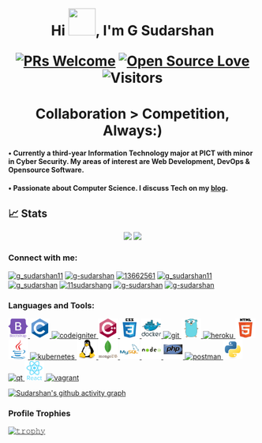 <img align="right" alt="" width="400" src="https://www.linkedin.com/in/g-sudarshan/detail/background-image/">
<!-- <img align="right" src="https://raw.githubusercontent.com/akshitagupta15june/akshitagupta15june/master/200w.webp" width="210px" style="max-width:100%;" /> -->
<h1 align="center">Hi <img src="https://github.com/mitul3737/mitul3737/blob/main/Wave.gif" height="55px" width="55px">, I'm G Sudarshan

[![PRs Welcome](https://img.shields.io/badge/PRs-welcome-brightgreen.svg?style=flat&logo=github)](https://github.com/G-Sudarshan)
[![Open Source Love](https://badges.frapsoft.com/os/v2/open-source.svg?v=103)](https://github.com/G-sudarshan)
<img alt="Visitors" src="https://komarev.com/ghpvc/?username=G-Sudarshan&style=flat&labelColor=black&logo=github&label=PROFILE+VIEWS&color=29bf12"/>

</h1>
<h1 align="center">Collaboration > Competition, Always:)</h1>
		
#### • Currently a third-year Information Technology major at PICT with minor in Cyber Security. My areas of interest are Web Development,  DevOps & Opensource Software.
		
#### • Passionate about Computer Science. I discuss Tech on my [blog]( https://dev.to/gsudarshan ).
	



  ## 📈 Stats
<p align="center">
	
  <img width="48%" src="https://github-readme-stats.vercel.app/api?username=g-sudarshan&show_icons=true&theme=tokyonight" />
  <img width="48%" src="https://github-readme-streak-stats.herokuapp.com/?user=g-sudarshan&theme=tokyonight" />
</p>

<h3 align="left">Connect with me:</h3>
<p align="left">

<a href="https://twitter.com/g_sudarshan11" target="blank"><img align="center" src="https://raw.githubusercontent.com/rahuldkjain/github-profile-readme-generator/master/src/images/icons/Social/twitter.svg" alt="g_sudarshan11" height="30" width="40" /></a>
<a href="https://linkedin.com/in/g-sudarshan" target="blank"><img align="center" src="https://raw.githubusercontent.com/rahuldkjain/github-profile-readme-generator/master/src/images/icons/Social/linked-in-alt.svg" alt="g-sudarshan" height="30" width="40" /></a>
<a href="https://stackoverflow.com/users/13662561" target="blank"><img align="center" src="https://raw.githubusercontent.com/rahuldkjain/github-profile-readme-generator/master/src/images/icons/Social/stack-overflow.svg" alt="13662561" height="30" width="40" /></a>
<a href="https://instagram.com/g_sudarshan11" target="blank"><img align="center" src="https://raw.githubusercontent.com/rahuldkjain/github-profile-readme-generator/master/src/images/icons/Social/instagram.svg" alt="g_sudarshan11" height="30" width="40" /></a>
<a href="https://www.hackerrank.com/g_sudarshan" target="blank"><img align="center" src="https://raw.githubusercontent.com/rahuldkjain/github-profile-readme-generator/master/src/images/icons/Social/hackerrank.svg" alt="g_sudarshan" height="30" width="40" /></a>
<a href="https://auth.geeksforgeeks.org/user/11sudarshang" target="blank"><img align="center" src="https://raw.githubusercontent.com/rahuldkjain/github-profile-readme-generator/master/src/images/icons/Social/geeks-for-geeks.svg" alt="11sudarshang" height="30" width="40" /></a>
<a href="https://www.leetcode.com/g-sudarshan" target="blank"><img align="center" src="https://raw.githubusercontent.com/rahuldkjain/github-profile-readme-generator/master/src/images/icons/Social/leet-code.svg" alt="g-sudarshan" height="30" width="40" /></a>
<a href="https://www.dev.to/gsudarshan" target="blank"><img align="center" src="https://raw.githubusercontent.com/rahuldkjain/github-profile-readme-generator/master/src/images/icons/Social/devto.svg" alt="g-sudarshan" height="30" width="40" /></a></p>

<h3 align="left">Languages and Tools:</h3>
<p align="left"><a href="https://getbootstrap.com" target="_blank"> <img src="https://raw.githubusercontent.com/devicons/devicon/master/icons/bootstrap/bootstrap-plain-wordmark.svg" alt="bootstrap" width="40" height="40"/> </a> <a href="https://www.cprogramming.com/" target="_blank"> <img src="https://raw.githubusercontent.com/devicons/devicon/master/icons/c/c-original.svg" alt="c" width="40" height="40"/> </a> <a href="https://codeigniter.com" target="_blank"> <img src="https://cdn.worldvectorlogo.com/logos/codeigniter.svg" alt="codeigniter" width="40" height="40"/> </a> <a href="https://www.w3schools.com/cpp/" target="_blank"> <img src="https://raw.githubusercontent.com/devicons/devicon/master/icons/cplusplus/cplusplus-original.svg" alt="cplusplus" width="40" height="40"/> </a> <a href="https://www.w3schools.com/css/" target="_blank"> <img src="https://raw.githubusercontent.com/devicons/devicon/master/icons/css3/css3-original-wordmark.svg" alt="css3" width="40" height="40"/> </a> <a href="https://www.docker.com/" target="_blank"> <img src="https://raw.githubusercontent.com/devicons/devicon/master/icons/docker/docker-original-wordmark.svg" alt="docker" width="40" height="40"/> </a> <a href="https://git-scm.com/" target="_blank"> <img src="https://www.vectorlogo.zone/logos/git-scm/git-scm-icon.svg" alt="git" width="40" height="40"/> </a> <a href="https://golang.org" target="_blank"> <img src="https://raw.githubusercontent.com/devicons/devicon/master/icons/go/go-original.svg" alt="go" width="40" height="40"/> </a> <a href="https://heroku.com" target="_blank"> <img src="https://www.vectorlogo.zone/logos/heroku/heroku-icon.svg" alt="heroku" width="40" height="40"/> </a> <a href="https://www.w3.org/html/" target="_blank"> <img src="https://raw.githubusercontent.com/devicons/devicon/master/icons/html5/html5-original-wordmark.svg" alt="html5" width="40" height="40"/> </a> <a href="https://www.java.com" target="_blank"> <img src="https://raw.githubusercontent.com/devicons/devicon/master/icons/java/java-original.svg" alt="java" width="40" height="40"/> </a> <a href="https://developer.mozilla.org/en-US/docs/Web/JavaScript" target="_blank"> </a> <a href="https://kubernetes.io" target="_blank"> <img src="https://www.vectorlogo.zone/logos/kubernetes/kubernetes-icon.svg" alt="kubernetes" width="40" height="40"/> </a> <a href="https://www.linux.org/" target="_blank"> <img src="https://raw.githubusercontent.com/devicons/devicon/master/icons/linux/linux-original.svg" alt="linux" width="40" height="40"/> </a> <a href="https://www.mongodb.com/" target="_blank"> <img src="https://raw.githubusercontent.com/devicons/devicon/master/icons/mongodb/mongodb-original-wordmark.svg" alt="mongodb" width="40" height="40"/> </a> <a href="https://www.mysql.com/" target="_blank"> <img src="https://raw.githubusercontent.com/devicons/devicon/master/icons/mysql/mysql-original-wordmark.svg" alt="mysql" width="40" height="40"/> </a> <a href="https://nodejs.org" target="_blank"> <img src="https://raw.githubusercontent.com/devicons/devicon/master/icons/nodejs/nodejs-original-wordmark.svg" alt="nodejs" width="40" height="40"/> </a> <a href="https://www.php.net" target="_blank"> <img src="https://raw.githubusercontent.com/devicons/devicon/master/icons/php/php-original.svg" alt="php" width="40" height="40"/> </a> <a href="https://postman.com" target="_blank"> <img src="https://www.vectorlogo.zone/logos/getpostman/getpostman-icon.svg" alt="postman" width="40" height="40"/> </a> <a href="https://www.python.org" target="_blank"> <img src="https://raw.githubusercontent.com/devicons/devicon/master/icons/python/python-original.svg" alt="python" width="40" height="40"/> </a> <a href="https://www.qt.io/" target="_blank"> <img src="https://upload.wikimedia.org/wikipedia/commons/0/0b/Qt_logo_2016.svg" alt="qt" width="40" height="40"/> </a> <a href="https://reactjs.org/" target="_blank"> <img src="https://raw.githubusercontent.com/devicons/devicon/master/icons/react/react-original-wordmark.svg" alt="react" width="40" height="40"/><a href="https://www.vagrantup.com/" target="_blank"> <img src="https://www.vectorlogo.zone/logos/vagrantup/vagrantup-icon.svg" alt="vagrant" width="40" height="40"/> </a></p> 

  
[![Sudarshan's github activity graph](https://activity-graph.herokuapp.com/graph?username=g-sudarshan&theme=xcode)](https://git.io/g-sudarshan)
  
### Profile Trophies

<!-- [![trophy](https://github-profile-trophy.vercel.app/?username=G-Sudarshan)](https://github.com/ryo-ma/github-profile-trophy) -->
	
[![𝚝𝚛𝚘𝚙𝚑𝚢](https://github-profile-trophy.vercel.app/?username=JayantGoel001&column=8&margin-w=15&margin-h=15&no-bg=true&no-frame=true&theme=juicyfresh)](https://github.com/JayantGoel001)
